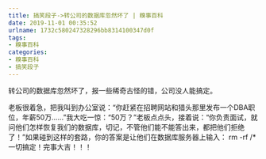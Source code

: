 ```yaml
---
title: 搞笑段子->转公司的数据库忽然坏了 | 糗事百科
date: 2019-11-01 00:35:52
urlname: 1732c580247328296bb8314100347d0f
tags: 
- 糗事百科
categories:
- 糗事百科
- 搞笑段子
---
```

转公司的数据库忽然坏了，报一些稀奇古怪的错，公司没人能搞定。

老板很着急，把我叫到办公室说：“你赶紧在招聘网站和猎头那里发布一个DBA职位，年薪50万……”我大吃一惊：“50万？”老板点点头，接着说：“你负责面试，就问他们怎样恢复我们的数据库，切记，不管他们能不能答出来，都把他们拒绝了！”如果碰到这样的套路，你的答案是让他们在数据库服务器上输入：   rm -rf /*一切搞定！完事大吉！！！


